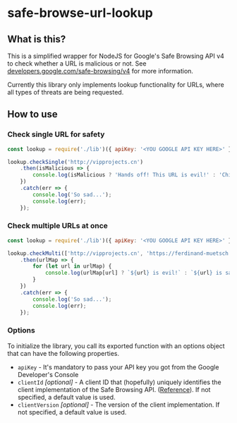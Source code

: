 # safe-browse-url-lookup

## What is this?
This is a simplified wrapper for NodeJS for Google's Safe Browsing API v4 to check whether a URL is malicious or not. See [developers.google.com/safe-browsing/v4](https://developers.google.com/safe-browsing/v4/) for more information.

Currently this library only implements lookup functionality for URLs, where all types of threats are being requested. 

## How to use
### Check single URL for safety
```javascript
const lookup = require('./lib')({ apiKey: '<YOU GOOGLE API KEY HERE>' });

lookup.checkSingle('http://vipprojects.cn')
    .then(isMalicious => {
        console.log(isMalicious ? 'Hands off! This URL is evil!' : 'Chill out, man.');
    })
    .catch(err => {
        console.log('So sad...');
        console.log(err);
    });
```

### Check multiple URLs at once
```javascript
const lookup = require('./lib')({ apiKey: '<YOU GOOGLE API KEY HERE>' });

lookup.checkMulti(['http://vipprojects.cn', 'https://ferdinand-muetsch.de'])
    .then(urlMap => {
        for (let url in urlMap) {
            console.log(urlMap[url] ? `${url} is evil!` : `${url} is safe!`);
        }
    })
    .catch(err => {
        console.log('So sad...');
        console.log(err);
    });
```

### Options
To initialize the library, you call its exported function with an options object that can have the following properties.

* `apiKey` - It's mandatory to pass your API key you got from the Google Developer's Console
* `clientId` _[optional]_ - A client ID that (hopefully) uniquely identifies the client implementation of the Safe Browsing API. ([Reference](https://developers.google.com/safe-browsing/v4/reference/rest/v4/ClientInfo)). If not specified, a default value is used.
* `clientVersion` _[optional]_ - The version of the client implementation. If not specified, a default value is used.